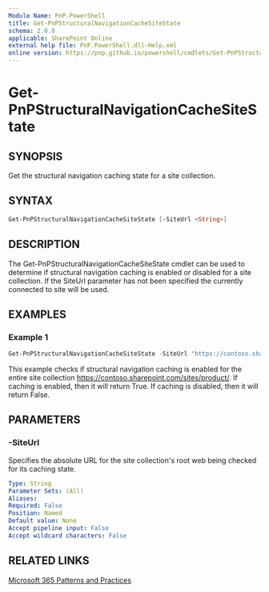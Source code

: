 ```yaml
---
Module Name: PnP.PowerShell
title: Get-PnPStructuralNavigationCacheSiteState
schema: 2.0.0
applicable: SharePoint Online
external help file: PnP.PowerShell.dll-Help.xml
online version: https://pnp.github.io/powershell/cmdlets/Get-PnPStructuralNavigationCacheSiteState.html
---
```

 
# Get-PnPStructuralNavigationCacheSiteState

## SYNOPSIS
Get the structural navigation caching state for a site collection.

## SYNTAX

```powershell
Get-PnPStructuralNavigationCacheSiteState [-SiteUrl <String>]
```

## DESCRIPTION
The Get-PnPStructuralNavigationCacheSiteState cmdlet can be used to determine if structural navigation caching is enabled or disabled for a site collection. If the SiteUrl parameter has not been specified the currently connected to site will be used.

## EXAMPLES

### Example 1
```powershell
Get-PnPStructuralNavigationCacheSiteState -SiteUrl "https://contoso.sharepoint.com/sites/product/" 
```

This example checks if structural navigation caching is enabled for the entire site collection https://contoso.sharepoint.com/sites/product/. If caching is enabled, then it will return True. If caching is disabled, then it will return False. 

## PARAMETERS

### -SiteUrl
Specifies the absolute URL for the site collection's root web being checked for its caching state. 

```yaml
Type: String
Parameter Sets: (All)
Aliases:
Required: False
Position: Named
Default value: None
Accept pipeline input: False
Accept wildcard characters: False
```

## RELATED LINKS

[Microsoft 365 Patterns and Practices](https://aka.ms/m365pnp)

